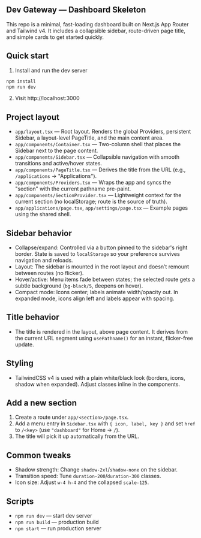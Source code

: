 ## Dev Gateway — Dashboard Skeleton

This repo is a minimal, fast-loading dashboard built on Next.js App Router and Tailwind v4. It includes a collapsible sidebar, route-driven page title, and simple cards to get started quickly.

## Quick start

1) Install and run the dev server

```powershell
npm install
npm run dev
```

2) Visit http://localhost:3000

## Project layout

- `app/layout.tsx` — Root layout. Renders the global Providers, persistent Sidebar, a layout-level PageTitle, and the main content area.
- `app/components/Container.tsx` — Two-column shell that places the Sidebar next to the page content.
- `app/components/Sidebar.tsx` — Collapsible navigation with smooth transitions and active/hover states.
- `app/components/PageTitle.tsx` — Derives the title from the URL (e.g., `/applications` → "Applications").
- `app/components/Providers.tsx` — Wraps the app and syncs the "section" with the current pathname pre-paint.
- `app/components/SectionProvider.tsx` — Lightweight context for the current section (no localStorage; route is the source of truth).
- `app/applications/page.tsx`, `app/settings/page.tsx` — Example pages using the shared shell.

## Sidebar behavior

- Collapse/expand: Controlled via a button pinned to the sidebar's right border. State is saved to `localStorage` so your preference survives navigation and reloads.
- Layout: The sidebar is mounted in the root layout and doesn’t remount between routes (no flicker).
- Hover/active: Menu items fade between states; the selected route gets a subtle background (`bg-black/5`, deepens on hover).
- Compact mode: Icons center; labels animate width/opacity out. In expanded mode, icons align left and labels appear with spacing.

## Title behavior

- The title is rendered in the layout, above page content. It derives from the current URL segment using `usePathname()` for an instant, flicker-free update.

## Styling

- TailwindCSS v4 is used with a plain white/black look (borders, icons, shadow when expanded). Adjust classes inline in the components.

## Add a new section

1) Create a route under `app/<section>/page.tsx`.
2) Add a menu entry in `Sidebar.tsx` with `{ icon, label, key }` and set `href` to `/<key>` (use `"dashboard"` for Home → `/`).
3) The title will pick it up automatically from the URL.

## Common tweaks

- Shadow strength: Change `shadow-2xl`/`shadow-none` on the sidebar.
- Transition speed: Tune `duration-200`/`duration-300` classes.
- Icon size: Adjust `w-4 h-4` and the collapsed `scale-125`.

## Scripts

- `npm run dev` — start dev server
- `npm run build` — production build
- `npm start` — run production server

